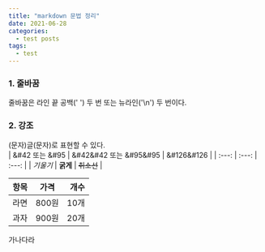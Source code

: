 ```yaml
---
title: "markdown 문법 정리"
date: 2021-06-28
categories:
  - test posts
tags:
  - test
---
```


### 1. 줄바꿈
줄바꿈은 라인 끝 공백(' ') 두 번 또는 뉴라인('\n') 두 번이다.  

### 2. 강조
(문자)글(문자)로 표현할 수 있다.  
| &#42 또는 &#95 | &#42&#42 또는 &#95&#95 | &#126&#126 |
| :---: | :---: | :---: |
| *기울기* | **굵게** | ~~취소선~~ |  



| 항목 | 가격 | 개수 |
|:----|:----:|----:|
| 라면 | 800원 | 10개 |
| 과자 | 900원 | 20개 |



가나다라

